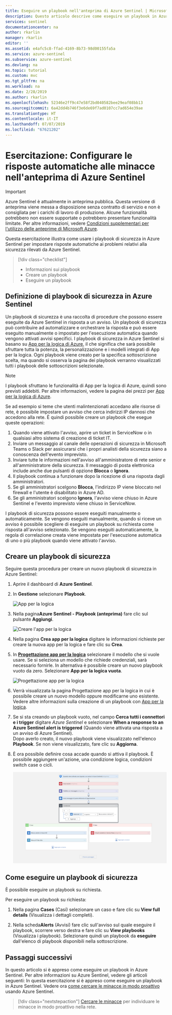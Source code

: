 ```yaml
---
title: Eseguire un playbook nell'anteprima di Azure Sentinel | Microsoft Docs
description: Questo articolo descrive come eseguire un playbook in Azure Sentinel.
services: sentinel
documentationcenter: na
author: rkarlin
manager: rkarlin
editor: ''
ms.assetid: e4afc5c8-ffad-4169-8b73-98d00155fa5a
ms.service: azure-sentinel
ms.subservice: azure-sentinel
ms.devlang: na
ms.topic: tutorial
ms.custom: mvc
ms.tgt_pltfrm: na
ms.workload: na
ms.date: 2/28/2019
ms.author: rkarlin
ms.openlocfilehash: 52346e2ff9c47e58f2bd040582bee29eaf08bb13
ms.sourcegitcommit: 6a42dd4b746f3e6de69f7ad0107cc7ad654e39ae
ms.translationtype: HT
ms.contentlocale: it-IT
ms.lasthandoff: 07/07/2019
ms.locfileid: "67621202"
---
```

# <a name="tutorial-set-up-automated-threat-responses-in-azure-sentinel-preview"></a>Esercitazione: Configurare le risposte automatiche alle minacce nell'anteprima di Azure Sentinel

> [!IMPORTANT]
> Azure Sentinel è attualmente in anteprima pubblica.
> Questa versione di anteprima viene messa a disposizione senza contratto di servizio e non è consigliata per i carichi di lavoro di produzione. Alcune funzionalità potrebbero non essere supportate o potrebbero presentare funzionalità limitate. Per altre informazioni, vedere [Condizioni supplementari per l'utilizzo delle anteprime di Microsoft Azure](https://azure.microsoft.com/support/legal/preview-supplemental-terms/).

Questa esercitazione illustra come usare i playbook di sicurezza in Azure Sentinel per impostare risposte automatiche ai problemi relativi alla sicurezza rilevati da Azure Sentinel.


> [!div class="checklist"]
> * Informazioni sui playbook
> * Creare un playbook
> * Eseguire un playbook


## <a name="what-is-a-security-playbook-in-azure-sentinel"></a>Definizione di playbook di sicurezza in Azure Sentinel

Un playbook di sicurezza è una raccolta di procedure che possono essere eseguite da Azure Sentinel in risposta a un avviso. Un playbook di sicurezza può contribuire ad automatizzare e orchestrare la risposta e può essere eseguito manualmente o impostato per l'esecuzione automatica quando vengono attivati avvisi specifici. I playbook di sicurezza in Azure Sentinel si basano su [App per la logica di Azure](https://docs.microsoft.com/azure/logic-apps/logic-apps-what-are-logic-apps), il che significa che sarà possibile sfruttare tutta la potenza, la personalizzazione e i modelli integrati di App per la logica. Ogni playbook viene creato per la specifica sottoscrizione scelta, ma quando si osserva la pagina dei playbook verranno visualizzati tutti i playbook delle sottoscrizioni selezionate.

> [!NOTE]
> I playbook sfruttano le funzionalità di App per la logica di Azure, quindi sono previsti addebiti. Per altre informazioni, vedere la pagina dei prezzi per [App per la logica di Azure](https://azure.microsoft.com/pricing/details/logic-apps/).

Se ad esempio si teme che utenti malintenzionati accedano alle risorse di rete, è possibile impostare un avviso che cerca indirizzi IP dannosi che accedono alla rete. È quindi possibile creare un playbook che esegue queste operazioni:
1. Quando viene attivato l'avviso, aprire un ticket in ServiceNow o in qualsiasi altro sistema di creazione di ticket IT.
2. Inviare un messaggio al canale delle operazioni di sicurezza in Microsoft Teams o Slack per assicurarsi che i propri analisti della sicurezza siano a conoscenza dell'evento imprevisto.
3. Inviare tutte le informazioni nell'avviso all'amministratore di rete senior e all'amministratore della sicurezza. Il messaggio di posta elettronica include anche due pulsanti di opzione **Blocca** o **Ignora**.
4. Il playbook continua a funzionare dopo la ricezione di una risposta dagli amministratori.
5. Se gli amministratori scelgono **Blocca**, l'indirizzo IP viene bloccato nel firewall e l'utente è disabilitato in Azure AD.
6. Se gli amministratori scelgono **Ignora**, l'avviso viene chiuso in Azure Sentinel e l'evento imprevisto viene chiuso in ServiceNow.

I playbook di sicurezza possono essere eseguiti manualmente o automaticamente. Se vengono eseguiti manualmente, quando si riceve un avviso è possibile scegliere di eseguire un playbook su richiesta come risposta all'avviso selezionato. Se vengono eseguiti automaticamente, la regola di correlazione creata viene impostata per l'esecuzione automatica di uno o più playbook quando viene attivato l'avviso.


## <a name="create-a-security-playbook"></a>Creare un playbook di sicurezza

Seguire questa procedura per creare un nuovo playbook di sicurezza in Azure Sentinel:

1. Aprire il dashboard di **Azure Sentinel**.
2. In **Gestione** selezionare **Playbook**.

   ![App per la logica](./media/tutorial-respond-threats-playbook/playbookimg.png)

3. Nella pagina**Azure Sentinel - Playbook (anteprima)** fare clic sul pulsante **Aggiungi**.

   ![Creare l'app per la logica](./media/tutorial-respond-threats-playbook/create-playbook.png) 

4. Nella pagina **Crea app per la logica** digitare le informazioni richieste per creare la nuova app per la logica e fare clic su **Crea**. 

5. In [**Progettazione app per la logica**](../logic-apps/logic-apps-overview.md) selezionare il modello che si vuole usare. Se si seleziona un modello che richiede credenziali, sarà necessario fornirle. In alternativa è possibile creare un nuovo playbook vuoto da zero. Selezionare **App per la logica vuota**. 

   ![Progettazione app per la logica](./media/tutorial-respond-threats-playbook/playbook-template.png)

6. Verrà visualizzata la pagina Progettazione app per la logica in cui è possibile creare un nuovo modello oppure modificarne uno esistente. Vedere altre informazioni sulla creazione di un playbook con [App per la logica](../logic-apps/logic-apps-create-logic-apps-from-templates.md).

7. Se si sta creando un playbook vuoto, nel campo **Cerca tutti i connettori e i trigger** digitare *Azure Sentinel* e selezionare **When a response to an Azure Sentinel alert is triggered** (Quando viene attivata una risposta a un avviso di Azure Sentinel). <br>Dopo averlo creato, il nuovo playbook viene visualizzato nell'elenco **Playbook**. Se non viene visualizzato, fare clic su **Aggiorna**. 

7. È ora possibile definire cosa accade quando si attiva il playbook. È possibile aggiungere un'azione, una condizione logica, condizioni switch case o cicli.

   ![Progettazione app per la logica](./media/tutorial-respond-threats-playbook/logic-app.png)

## <a name="how-to-run-a-security-playbook"></a>Come eseguire un playbook di sicurezza

È possibile eseguire un playbook su richiesta.

Per eseguire un playbook su richiesta:

1. Nella pagina **Cases** (Casi) selezionare un caso e fare clic su **View full details** (Visualizza i dettagli completi).

2. Nella scheda**Alerts** (Avvisi) fare clic sull'avviso sul quale eseguire il playbook, scorrere verso destra e fare clic su **View playbooks** (Visualizza i playbook). Selezionare quindi un playbook da **eseguire** dall'elenco di playbook disponibili nella sottoscrizione. 




## <a name="next-steps"></a>Passaggi successivi
In questo articolo si è appreso come eseguire un playbook in Azure Sentinel. Per altre informazioni su Azure Sentinel, vedere gli articoli seguenti: In questa esercitazione si è appreso come eseguire un playbook in Azure Sentinel. Vedere ora [come cercare le minacce in modo proattivo](hunting.md) usando Azure Sentinel.
> [!div class="nextstepaction"]
> [Cercare le minacce](hunting.md) per individuare le minacce in modo proattivo nella rete.

